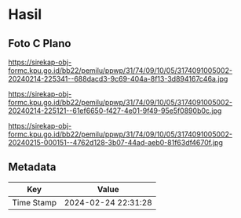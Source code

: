 # Hasil

## Foto C Plano

https://sirekap-obj-formc.kpu.go.id/bb22/pemilu/ppwp/31/74/09/10/05/3174091005002-20240214-225341--688dacd3-9c69-404a-8f13-3d894167c46a.jpg

https://sirekap-obj-formc.kpu.go.id/bb22/pemilu/ppwp/31/74/09/10/05/3174091005002-20240214-225121--61ef6650-f427-4e01-9f49-95e5f0890b0c.jpg

https://sirekap-obj-formc.kpu.go.id/bb22/pemilu/ppwp/31/74/09/10/05/3174091005002-20240215-000151--4762d128-3b07-44ad-aeb0-81f63df4670f.jpg


## Metadata

| Key        | Value               |
| ---------- | ------------------- |
| Time Stamp | 2024-02-24 22:31:28 |



